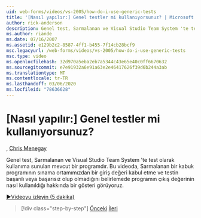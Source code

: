```yaml
---
uid: web-forms/videos/vs-2005/how-do-i-use-generic-tests
title: '[Nasıl yapılır:] Genel testler mi kullanıyorsunuz? | Microsoft Docs'
author: rick-anderson
description: Genel test, Sarmalanan ve Visual Studio Team System 'te test olarak kullanıma sunulan mevcut bir programdır. Bu videoda nasıl yapılacağını gösteren bir tanıtım görüyoruz...
ms.author: riande
ms.date: 07/16/2007
ms.assetid: e129b2c2-8587-4ff1-b455-7f14cb28bcf9
msc.legacyurl: /web-forms/videos/vs-2005/how-do-i-use-generic-tests
msc.type: video
ms.openlocfilehash: 32d970a5eba2eb7a5344c43e65e40c0ff6670632
ms.sourcegitcommit: e7e91932a6e91a63e2e46417626f39d6b244a3ab
ms.translationtype: MT
ms.contentlocale: tr-TR
ms.lasthandoff: 03/06/2020
ms.locfileid: "78636628"
---
```

# <a name="how-do-i-use-generic-tests"></a>[Nasıl yapılır:] Genel testler mi kullanıyorsunuz?

, [Chris Menegay](https://twitter.com/CMenegay)

Genel test, Sarmalanan ve Visual Studio Team System 'te test olarak kullanıma sunulan mevcut bir programdır. Bu videoda, Sarmalanan bir kabuk programının sınama ortamımızdan bir giriş değeri kabul etme ve testin başarılı veya başarısız olup olmadığını belirlemede programın çıkış değerinin nasıl kullanıldığı hakkında bir gösteri görüyoruz.

[&#9654;Videoyu izleyin (5 dakika)](https://channel9.msdn.com/Blogs/ASP-NET-Site-Videos/how-do-i-use-generic-tests)

> [!div class="step-by-step"]
> [Önceki](how-do-i-enforce-coding-standards-with-code-analysis.md)
> [İleri](how-do-i-publish-and-analyze-test-results.md)
